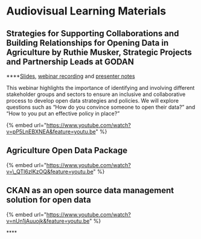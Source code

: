 # Audiovisual Learning Materials

## Strategies for Supporting Collaborations and Building Relationships for Opening Data in Agriculture by Ruthie Musker, Strategic Projects and Partnership Leads at GODAN

\*\*\*\*[Slides](https://www.slideshare.net/godanSec/strategies-for-supporting-collaborations-and-building-relationships-for-opening-data-in-agriculture), [webinar recording](https://youtu.be/pP5LnEBXNEA) and [presenter notes](http://s3-eu-west-1.amazonaws.com/assets.aims.fao.org/public/WebinarNotes%20Musker%20.pdf)

This webinar highlights the importance of identifying and involving different stakeholder groups and sectors to ensure an inclusive and collaborative process to develop open data strategies and policies. We will explore questions such as “How do you convince someone to open their data?” and “How to you put an effective policy in place?”

{% embed url="https://www.youtube.com/watch?v=pP5LnEBXNEA&feature=youtu.be" %}

## **Agriculture Open Data Package**

{% embed url="https://www.youtube.com/watch?v=\_QTl6zIKzOQ&feature=youtu.be" %}

## **CKAN as an open source data management solution for open data**

{% embed url="https://www.youtube.com/watch?v=nUn1jAuuojk&feature=youtu.be" %}

\*\*\*\*

